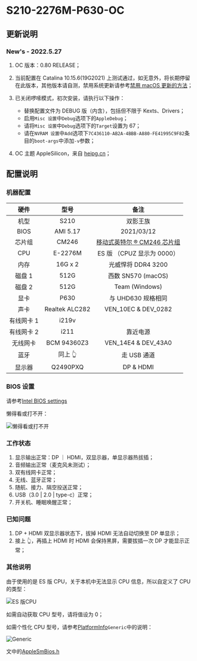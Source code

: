 # S210-2276M-P630-OC

## 更新说明

### New's - 2022.5.27

1. OC 版本：0.80 RELEASE；
2. 当前配置在 Catalina 10.15.6(19G2021) 上测试通过，如无意外，将长期停留在此版本，其他版本请自测，禁用系统更新请参考[禁用 macOS 更新的方法](https://undeio.com/posts/1266483541/)；
3. 已关闭啰嗦模式，初次安装，请执行以下操作：

   - 替换配置文件为 DEBUG 版（内含），包括但不限于 Kexts、Drivers；
   - 启用`Misc 设置`中`Debug`选项下的`AppleDebug`；
   - 请将`Misc 设置`中`Debug`选项下的`Target`设置为 67；
   - 请在`NVRAM 设置`中`Add`选项下`7C436110-AB2A-4BBB-A880-FE41995C9F82`条目的`boot-args`中添加`-v`参数；

4. OC 主题 AppleSilicon，来自 [heipg.cn](https://heipg.cn/)；

## 配置说明

### 机器配置

|    硬件    |      型号      |                                                                 备注                                                                 |
| :--------: | :------------: | :----------------------------------------------------------------------------------------------------------------------------------: |
|    机型    |      S210      |                                                               双影王族                                                               |
|    BIOS    |    AMI 5.17    |                                                              2021/03/12                                                              |
|   芯片组   |     CM246      | [移动式英特尔 ® CM246 芯片组](https://www.intel.cn/content/www/cn/zh/products/sku/135100/mobile-intel-cm246-chipset/compatible.html) |
|    CPU     |    E-2276M     |                                                      ES 版 （CPUZ 显示为 0000）                                                      |
|    内存    |    16G x 2     |                                                          光威悍将 DDR4 3200                                                          |
|   磁盘 1   |      512G      |                                                          西数 SN570 (macOS)                                                          |
|   磁盘 2   |      512G      |                                                            Team (Windows)                                                            |
|    显卡    |      P630      |                                                          与 UHD630 规格相同                                                          |
|    声卡    | Realtek ALC282 |                                                         VEN_10EC & DEV_0282                                                          |
| 有线网卡 1 |     i219v      |                                                                                                                                      |
| 有线网卡 2 |      i211      |                                                               靠近电源                                                               |
|  无线网卡  |  BCM 94360Z3   |                                                         VEN_14E4 & DEV_43A0                                                          |
|    蓝牙    |    同上 👆     |                                                             走 USB 通道                                                              |
|   显示器   |    Q2490PXQ    |                                                              DP & HDMI                                                               |

### BIOS 设置

请参考[Intel BIOS settings](https://dortania.github.io/OpenCore-Install-Guide/config.plist/coffee-lake.html#intel-bios-settings)

懒得看或打不开：

![懒得看或打不开](https://tva1.sinaimg.cn/large/e6c9d24ely1h2n4yncs1nj21aq0u0n1s.jpg)

### 工作状态

1. 显示输出正常：DP ｜ HDMI，双显示器，单显示器热拔插；
2. 音频输出正常（麦克风未测试）；
3. 双有线网卡正常；
4. 无线、蓝牙正常；
5. 随航、接力、隔空投送正常；
6. USB（3.0 | 2.0 | type-c）正常；
7. 开关机、睡眠唤醒正常；

### 已知问题

1. DP + HDMI 双显示器状态下，拔掉 HDMI 无法自动切换至 DP 单显示；
2. 接上 👆，再插上 HDMI 时 HDMI 会保持黑屏，需要拔插一次 DP 才能显示正常；

### 其他说明

由于使用的是 ES 版 CPU，关于本机中无法显示 CPU 信息，所以自定义了 CPU 的类型：

![ES 版CPU](https://tva1.sinaimg.cn/large/e6c9d24ely1h2n4srl05tj20xn0bwgn8.jpg)

如需自动获取 CPU 型号，请将值设为 0；

如需个性化 CPU 型号，请参考[PlatformInfo](https://dortania.github.io/OpenCore-Install-Guide/config.plist/coffee-lake.html#platforminfo)`Generic`中的说明：

![Generic](https://tva1.sinaimg.cn/large/e6c9d24ely1h2n5bl11x5j21es06idgm.jpg)

文中的[AppleSmBios.h](https://github.com/acidanthera/OpenCorePkg/blob/master/Include/Apple/IndustryStandard/AppleSmBios.h)
